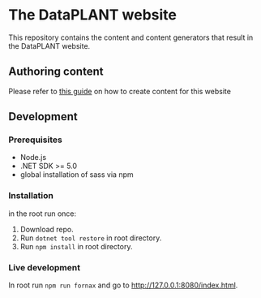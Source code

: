 # The DataPLANT website

This repository contains the content and content generators that result in the DataPLANT website.

## Authoring content

Please refer to [this guide](./src/content/README.md) on how to create content for this website

## Development

### Prerequisites

- Node.js
- .NET SDK >= 5.0
- global installation of sass via npm

### Installation

in the root run once:

1. Download repo.
2. Run `dotnet tool restore` in root directory.
3. Run `npm install` in root directory.

### Live development

In root run `npm run fornax` and go to http://127.0.0.1:8080/index.html.
